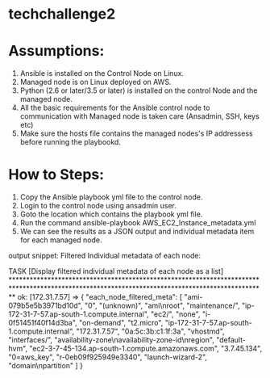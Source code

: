 # techchallenge2

Assumptions:
===============
1. Ansible is installed on the Control Node on Linux. 
2. Managed node is on Linux deployed on AWS.
3. Python (2.6 or later/3.5 or later) is installed on the control Node and the managed node.
4. All the basic requirements for the Ansible control node to communication with Managed node is taken care (Ansadmin, SSH, keys etc)
5. Make sure the hosts file contains the managed nodes's IP addressess before running the playbookd.

How to Steps:
================
1. Copy the Ansible playbook yml file to the control node. 
2. Login to the control node using ansadmin user.
3. Goto the location which contains the playbook yml file.
4. Run the command ansible-playbook AWS_EC2_Instance_metadata.yml
5. We can see the results as a JSON output and individual metadata item for each managed node.

 output snippet: Filtered Individual metadata of each node:

TASK [Display filtered individual metadata of each node as a list] ************************************************************************************************************************************************
ok: [172.31.7.57] => {
    "each_node_filtered_meta": [
        "ami-079b5e5b3971bd10d",
        "0",
        "(unknown)",
        "ami\nroot",
        "maintenance/",
        "ip-172-31-7-57.ap-south-1.compute.internal",
        "ec2/",
        "none",
        "i-0f51451f40f14d3ba",
        "on-demand",
        "t2.micro",
        "ip-172-31-7-57.ap-south-1.compute.internal",
        "172.31.7.57",
        "0a:5c:3b:c1:1f:3a",
        "vhostmd",
        "interfaces/",
        "availability-zone\navailability-zone-id\nregion",
        "default-hvm",
        "ec2-3-7-45-134.ap-south-1.compute.amazonaws.com",
        "3.7.45.134",
        "0=aws_key",
        "r-0eb09f925949e3340",
        "launch-wizard-2",
        "domain\npartition"
    ]
}

